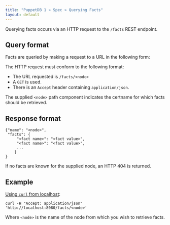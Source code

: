 ```yaml
---
title: "PuppetDB 1 » Spec » Querying Facts"
layout: default
---
```



Querying facts occurs via an HTTP request to the
`/facts` REST endpoint.

## Query format

Facts are queried by making a request to a URL in the following form:

The HTTP request must conform to the following format:

* The URL requested is `/facts/<node>`
* A `GET` is used.
* There is an `Accept` header containing `application/json`.

The supplied `<node>` path component indicates the certname for which
facts should be retrieved.

## Response format

    {"name": "<node>",
     "facts": {
         "<fact name>": "<fact value>",
         "<fact name>": "<fact value>",
         ...
        }
    }

If no facts are known for the supplied node, an HTTP 404 is returned.

## Example

[Using `curl` from localhost](./spec_curl.html#using-curl-from-localhost-non-sslhttp):

    curl -H "Accept: application/json" 'http://localhost:8080/facts/<node>'

Where `<node>` is the name of the node from which you wish to retrieve facts.
